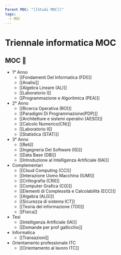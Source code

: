 ```yaml
---
Parent MOC: "[[Studi MOC]]"
tags:
  - MOC
---
```

# Triennale informatica MOC

## MOC 📒
- 1° Anno
	- [[Fondamenti Del Informatica (FDI)]]
	- [[Analisi]]
	- [[Algebra Lineare (AL)]]
	- [[Laboratorio I]]
	- [[Programmazione e Algoritmica (PEA)]]
- 2° Anno
	- [[Ricerca Operativa (RO)]]
	- [[Paradigmi Di Programmazione(PDP)]]
	- [[Architetture e sistemi operativi (AESO)]]
	- [[Calcolo Numerico(CN)]]
	- [[Laboratorio II]]
	- [[Statistica (STAT)]]
- 3° Anno
	- [[Reti]]
	- [[Ingegneria Del Software (IS)]]
	- [[Data Base (DB)]]
	- [[Introduzione al Intelligenza Artificiale (IIA)]]
- Complementari
	- [[Cloud Computing (CC)]]
	- [[Interazione Uomo Macchina (IUM)]]
	- [[Crittografia (CRI)]]
	- [[Computer Grafica (CG)]]
	- [[Elementi di Complessità e Calcolabilità (ECC)]]
	- [[Algebra (ALG)]]
	- [[Sicurezza di sistema ICT]]
	- [[Teoria del informazione (TDI)]]
	- [[Fisica]]
- Tesi
	- [[Intelligenza Artificiale (IA)]]
	- [[Domande per prof gallicchio]]
- Informatica
	- [[Transazioni]]
- Orientamento professionale ITC
	- [[Orientamento al lavoro ITC]]
